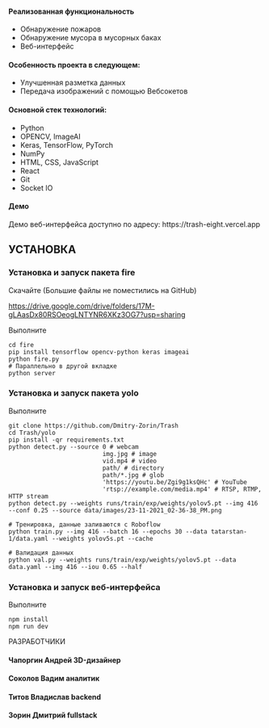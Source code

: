 <h4>Реализованная функциональность</h4>
<ul>
    <li>Обнаружение пожаров</li>
    <li>Обнаружение мусора в мусорных баках</li>
    <li>Веб-интерфейс</li>
</ul> 
<h4>Особенность проекта в следующем:</h4>
<ul>
<li>Улучшенная разметка данных</li>
 <li>Передача изображений с помощью Вебсокетов</li>
 </ul>
<h4>Основной стек технологий:</h4>
<ul>
	<li>Python</li>
	<li>OPENCV, ImageAI</li>
	<li>Keras, TensorFlow, PyTorch</li>
	<li>NumPy</li>
	<li>HTML, CSS, JavaScript</li>
	<li>React</li>
	<li>Git</li>
	<li>Socket IO</li>
 </ul>
<h4>Демо</h4>
<p>Демо веб-интерфейса доступно по адресу: https://trash-eight.vercel.app</p>


УСТАНОВКА
------------

### Установка и запуск пакета fire

Скачайте (Большие файлы не поместились на GitHub)

https://drive.google.com/drive/folders/17M-gLAasDx80RSOeogLNTYNR6XKz3OG7?usp=sharing

Выполните

~~~
cd fire
pip install tensorflow opencv-python keras imageai
python fire.py
# Параллельно в другой вкладке
python server
~~~

### Установка и запуск пакета yolo

Выполните

~~~
git clone https://github.com/Dmitry-Zorin/Trash
cd Trash/yolo
pip install -qr requirements.txt
python detect.py --source 0 # webcam
                          img.jpg # image 
                          vid.mp4 # video
                          path/ # directory
                          path/*.jpg # glob
                          'https://youtu.be/Zgi9g1ksQHc' # YouTube
                          'rtsp://example.com/media.mp4' # RTSP, RTMP, HTTP stream
python detect.py --weights runs/train/exp/weights/yolov5.pt --img 416 --conf 0.25 --source data/images/23-11-2021_02-36-38_PM.png

# Тренировка, данные заливаются с Roboflow
python train.py --img 416 --batch 16 --epochs 30 --data tatarstan-1/data.yaml --weights yolov5s.pt --cache

# Валидация данных
python val.py --weights runs/train/exp/weights/yolov5.pt --data data.yaml --img 416 --iou 0.65 --half
~~~

### Установка и запуск веб-интерфейса

Выполните

~~~
npm install
npm run dev
~~~

РАЗРАБОТЧИКИ

<h4>Чапоргин Андрей 3D-дизайнер</h4>
<h4>Соколов Вадим аналитик</h4>
<h4>Титов Владислав backend</h4>
<h4>Зорин Дмитрий fullstack</h4>
